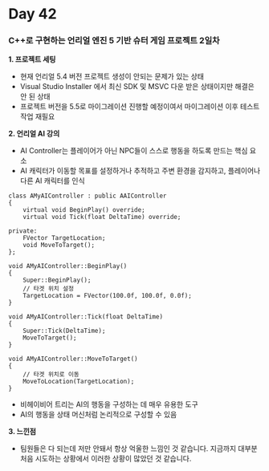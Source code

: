 # Day 42

### C++로 구현하는 언리얼 엔진 5 기반 슈터 게임 프로젝트 2일차

**1. 프로젝트 세팅**

- 현재 언리얼 5.4 버전 프로젝트 생성이 안되는 문제가 있는 상태
- Visual Studio Installer 에서 최신 SDK 및 MSVC 다운 받은 상태이지만 해결은 안 된 상태
- 프로젝트 버전을 5.5로 마이그레이션 진행할 예정이여서 마이그레이션 이후 테스트 작업 재필요

**2. 언리얼 AI 강의**

- AI Controller는 플레이어가 아닌 NPC들이 스스로 행동을 하도록 만드는 핵심 요소
- AI 캐릭터가 이동할 목표를 설정하거나 추적하고 주변 환경을 감지하고, 플레이어나 다른 AI 캐릭터를 인식

```
class AMyAIController : public AAIController
{
    virtual void BeginPlay() override;
    virtual void Tick(float DeltaTime) override;

private:
    FVector TargetLocation;
    void MoveToTarget();
};

void AMyAIController::BeginPlay()
{
    Super::BeginPlay();
    // 타겟 위치 설정
    TargetLocation = FVector(100.0f, 100.0f, 0.0f);
}

void AMyAIController::Tick(float DeltaTime)
{
    Super::Tick(DeltaTime);
    MoveToTarget();
}

void AMyAIController::MoveToTarget()
{
    // 타겟 위치로 이동
    MoveToLocation(TargetLocation);
}

```

- 비헤이비어 트리는 AI의 행동을 구성하는 데 매우 유용한 도구
- AI의 행동을 상태 머신처럼 논리적으로 구성할 수 있음

**3. 느낀점**

- 팀원들은 다 되는데 저만 안돼서 항상 억울한 느낌인 것 같습니다. 지금까지 대부분 처음 시도하는 상황에서 이러한 상황이 많았던 것 같습니다.
